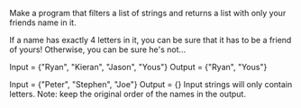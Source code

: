 Make a program that filters a list of strings and returns a list with only your friends name in it.

If a name has exactly 4 letters in it, you can be sure that it has to be a friend of yours! Otherwise, you can be sure he's not...

Input = {"Ryan", "Kieran", "Jason", "Yous"}
Output = {"Ryan", "Yous"}

Input = {"Peter", "Stephen", "Joe"}
Output = {}
Input strings will only contain letters. Note: keep the original order of the names in the output.

